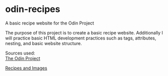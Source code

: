 # odin-recipes
A basic recipe website for the Odin Project

The purpose of this project is to create a basic recipe website. Additionally I will practice basic HTML development practices such as tags, attributes, nesting, and basic website structure.

Sources used:
<br>
<a href="https://www.theodinproject.com/lessons/foundations-recipes">The Odin Project</a>

<a href="https://www.allrecipes.com/">Recipes and Images</a>